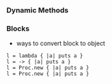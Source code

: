 ### Dynamic Methods

### Blocks

 - ways to convert block to object
 
```
l = lambda { |a| puts a }
l = -> { |a| puts a }
l = Proc.new { |a| puts a }
l = Proc.new { |a| puts a }


``` 